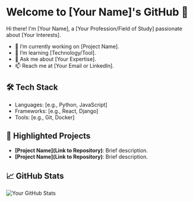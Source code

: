 # Welcome to [Your Name]'s GitHub 👋

Hi there! I'm [Your Name], a [Your Profession/Field of Study] passionate about [Your Interests].

- 🔭 I’m currently working on [Project Name].
- 🌱 I’m learning [Technology/Tool].
- 💬 Ask me about [Your Expertise].
- 📫 Reach me at [Your Email or LinkedIn].

## 🛠️ Tech Stack
- Languages: [e.g., Python, JavaScript]
- Frameworks: [e.g., React, Django]
- Tools: [e.g., Git, Docker]

## 📂 Highlighted Projects
- **[Project Name](Link to Repository)**: Brief description.
- **[Project Name](Link to Repository)**: Brief description.

## 📈 GitHub Stats
![Your GitHub Stats](https://github-readme-stats.vercel.app/api?username=yourusername&show_icons=true)
<!---
- 👋 Hi, I’m @ARASIF1-6
- 👀 I’m interested in web development, android and . NET development, Machine Learning segment of AI & Robotics.
- 🌱 I’m currently learning ...
- 💞️ I’m looking to collaborate on ...
- 📫 How to reach me ...
--->

<!---
ARASIF1-6/ARASIF1-6 is a ✨ special ✨ repository because its `README.md` (this file) appears on your GitHub profile.
You can click the Preview link to take a look at your changes.
--->
